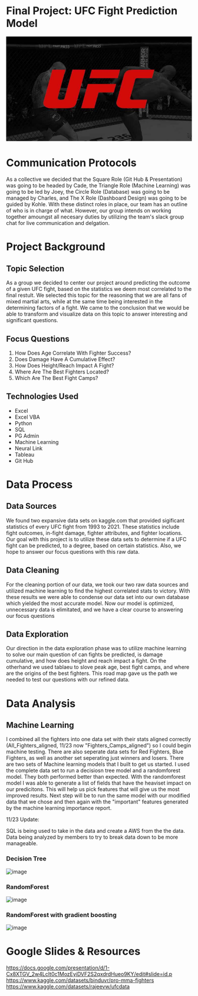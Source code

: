 # Final Project: UFC Fight Prediction Model

![image](Other/Images/ufc_logo.jpg)

# Communication Protocols
As a collective we decided that the Square Role (Git Hub & Presentation) was going to be headed by Cade, the Triangle Role (Machine Learning) was going to be led by Joey, the Circle Role (Database) was going to be managed by Charles, and The X Role (Dashboard Design) was going to be guided by Kohle. With these distinct roles in place, our team has an outline of who is in charge of what. However, our group intends on working together amoungst all necesary duties by utilizing the team's slack group chat for live communication and delgation.

# Project Background

## Topic Selection
As a group we decided to center our project around predicting the outcome of a given UFC fight, based on the statistics we deem most correlated to the final restult. We selected this topic for the reasoning that we are all fans of mixed martial arts, while at the same time being interested in the determining factors of a fight. We came to the conclusion that we would be able to transform and visualize data on this topic to answer interesting and significant questions.

## Focus Questions
1. How Does Age Correlate With Fighter Success?
2. Does Damage Have A Cumulative Effect?
3. How Does Height/Reach Impact A Fight?
4. Where Are The Best Fighters Located?
5. Which Are The Best Fight Camps?

## Technologies Used
* Excel
* Excel VBA
* Python
* SQL
* PG Admin
* Machine Learning
* Neural Link
* Tableau
* Git Hub

# Data Process

## Data Sources
 We found two expansive data sets on kaggle.com that provided sigificant statistics of every UFC fight from 1993 to 2021. These statistics include fight outcomes, in-fight damage, fighter attributes, and fighter locations. Our goal with this project is to utilize these data sets to determine if a UFC fight can be predicted, to a degree, based on certain statistics. Also, we hope to answer our focus questions with this raw data.

## Data Cleaning
For the cleaning portion of our data, we took our two raw data sources and utilized machine learning to find the highest correlated stats to victory. With these results we were able to condense our data set into our own database which yielded the most accurate model. Now our model is optimized, unnecessary data is elimitated, and we have a clear course to answering our focus questions

## Data Exploration
Our direction in the data exploration phase was to utilize machine learning to solve our main question of can fights be predicted, is damage cumulative, and how does height and reach impact a fight. On the otherhand we used tablaeu to slove peak age, best fight camps, and where are the origins of the best fighters. This road map gave us the path we needed to test our questions with our refined data.

# Data Analysis

## Machine Learning
I combined all the fighters into one data set with their stats aligned correctly (All_Fighters_aligned, 11/23 now "Fighters_Camps_aligned") so I could begin machine testing. There are also seperate data sets for Red Fighters, Blue Fighters, as well as another set seperating just winners and losers. There are two sets of Machine learning models that I built to get us started. I used the complete data set to run a decisiosn tree model and a randomforest model. They both performed better than expected. With the randomforest model I was able to generate a list of fields that have the heaviset impact on our predicitons. This will help us pick features that will give us the most improved results. Next step will be to run the same model with our modified data that we chose and then again with the "important" features generated by the machine learning importance report. 

11/23 Update: 

SQL is being used to take in the data and create a AWS from the the data. Data being analyzed by members to try to break data down to be more manageable.

### Decision Tree

![image](https://user-images.githubusercontent.com/108442512/202004934-4ca3d078-5939-49b7-a744-b6636a80414f.png)

### RandomForest

![image](https://user-images.githubusercontent.com/108442512/202005053-9b090762-e04c-490a-9e5b-f582278e0eac.png)

### RandomForest with gradient boosting

![image](https://user-images.githubusercontent.com/108442512/202005165-39ce4916-6ffa-467c-9b65-1d2f7717f8fb.png)

# Google Slides & Resources
https://docs.google.com/presentation/d/1-Cx8XTGV_2w4LcIt0c1MozEyiDVF2S2qxdrdHueo9KY/edit#slide=id.p <br />
https://www.kaggle.com/datasets/binduvr/pro-mma-fighters <br />
https://www.kaggle.com/datasets/rajeevw/ufcdata
